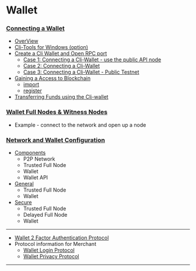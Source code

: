 # Wallet


### [Connecting a Wallet](/developers/wallet/cli_wallet.md#connecting-a-wallet)

- [OverView](/developers/wallet/cli_wallet.md#contents)
- [Cli-Tools for Windows (option)](/developers/wallet/cli_wallet.md#cli-tools-for-windows-option)
- [Create a Cli Wallet and Open RPC port](/developers/wallet/cli_wallet.md#create-a-cli-wallet-and-open-rpc-port)
   - [Case 1: Connecting a Cli-Wallet - use the public API node](/developers/wallet/cli_wallet.md#case-1-connecting-a-cli-wallet)
   - [Case 2: Connecting a Cli-Wallet](/developers/wallet/cli_wallet.md#case-2-connecting-a-cli-wallet)
   - [Case 3: Connecting a Cli-Wallet - Public Testnet](/developers/wallet/cli_wallet.md#case-3-connecting-a-cli-wallet-in-public-testnet)
- [Gaining a Access to Blockchain](/developers/wallet/cli_wallet.md#gaining-access-to-blockchain)
   - [import](/developers/wallet/cli_wallet.md#import)
   - [register](/developers/wallet/cli_wallet.md#register)
- [Transferring  Funds using the Cli-wallet](/developers/wallet/cli_wallet.md#transferring-funds-using-the-cli-wallet)
  
### [Wallet Full Nodes & Witness Nodes](/developers/wallet/wallet_full_nodes_witness_nodes.md#wallet-full-nodes--witness-nodes)
- Example - connect to the network and open up a node
  
### [Network and Wallet Configuration](/developers/wallet/wallet_network.md#network-and-wallet-configuration)
   - [Components](/developers/wallet/wallet_network.md##components)
      - P2P Network
      - Trusted Full Node
      - Wallet
      - Wallet API
   - [General](/developers/wallet/wallet_network.md#general-network-and-wallet-configuration)
      - Trusted Full Node
      - Wallet
   - [Secure](/developers/wallet/wallet_network.md#secure-network-and-wallet-configuration)
      - Trusted Full Node
      - Delayed Full Node
      - Wallet

***

- [Wallet 2 Factor Authentication Protocol](/developers/wallet/wallet_2factor_auth_protocol.md#wallet-2-factor-authentication-protocol)
- Protocol information for Merchant
   - [Wallet Login Protocol](/developers/wallet/merchant_login.md#merchant)
   - [Wallet Privacy Protocol](/developers/wallet/merchant_privacy.md#merchant)
   
   
***

